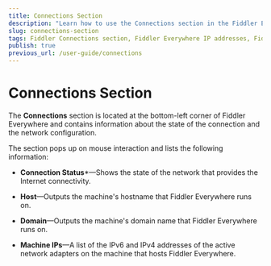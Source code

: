 ```yaml
---
title: Connections Section
description: "Learn how to use the Connections section in the Fiddler Everywhere web-debugging HTTP-proxy client."
slug: connections-section
tags: Fiddler Connections section, Fiddler Everywhere IP addresses, Fiddler Everywhere active network
publish: true
previous_url: /user-guide/connections
---
```


# Connections Section

The **Connections** section is located at the bottom-left corner of Fiddler Everywhere and contains information about the state of the connection and the network configuration.

The section pops up on mouse interaction and lists the following information:

- **Connection Status***&mdash;Shows the state of the network that provides the Internet connectivity.

- **Host**&mdash;Outputs the machine's hostname that Fiddler Everywhere runs on.

- **Domain**&mdash;Outputs the machine's domain name that Fiddler Everywhere runs on.

- **Machine IPs**&mdash;A list of the IPv6 and IPv4 addresses of the active network adapters on the machine that hosts Fiddler Everywhere.


